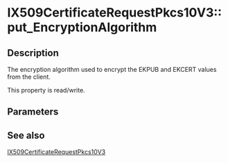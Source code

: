 # IX509CertificateRequestPkcs10V3::put_EncryptionAlgorithm

## Description

The encryption algorithm used to encrypt the EKPUB and EKCERT values from the client.

This property is read/write.

## Parameters

## See also

[IX509CertificateRequestPkcs10V3](https://learn.microsoft.com/windows/desktop/api/certenroll/nn-certenroll-ix509certificaterequestpkcs10v3)